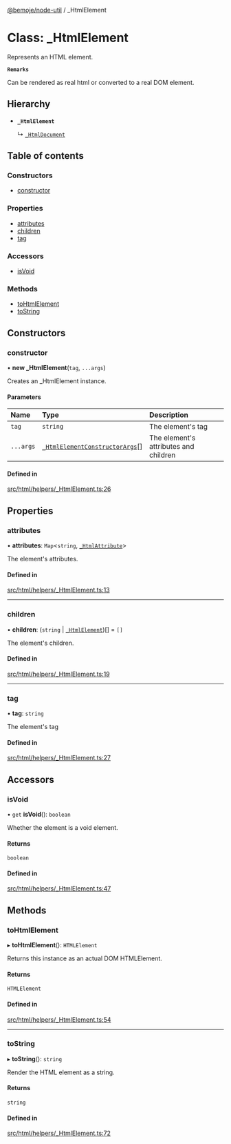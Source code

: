 [@bemoje/node-util](/docs/index.md) / \_HtmlElement

# Class: \_HtmlElement

Represents an HTML element.

**`Remarks`**

Can be rendered as real html or converted to a real DOM element.

## Hierarchy

- **`_HtmlElement`**

  ↳ [`_HtmlDocument`](/docs/classes/HtmlDocument.md)

## Table of contents

### Constructors

- [constructor](/docs/classes/HtmlElement.md#constructor)

### Properties

- [attributes](/docs/classes/HtmlElement.md#attributes)
- [children](/docs/classes/HtmlElement.md#children)
- [tag](/docs/classes/HtmlElement.md#tag)

### Accessors

- [isVoid](/docs/classes/HtmlElement.md#isvoid)

### Methods

- [toHtmlElement](/docs/classes/HtmlElement.md#tohtmlelement)
- [toString](/docs/classes/HtmlElement.md#tostring)

## Constructors

### constructor

• **new _HtmlElement**(`tag`, `...args`)

Creates an _HtmlElement instance.

#### Parameters

| Name | Type | Description |
| :------ | :------ | :------ |
| `tag` | `string` | The element's tag |
| `...args` | [`_HtmlElementConstructorArgs`](/docs/index.md#_htmlelementconstructorargs)[] | The element's attributes and children |

#### Defined in

[src/html/helpers/_HtmlElement.ts:26](https://github.com/bemoje/bemoje-node-util/blob/957547c/src/html/helpers/_HtmlElement.ts#L26)

## Properties

### attributes

• **attributes**: `Map`<`string`, [`_HtmlAttribute`](/docs/classes/HtmlAttribute.md)\>

The element's attributes.

#### Defined in

[src/html/helpers/_HtmlElement.ts:13](https://github.com/bemoje/bemoje-node-util/blob/957547c/src/html/helpers/_HtmlElement.ts#L13)

___

### children

• **children**: (`string` \| [`_HtmlElement`](/docs/classes/HtmlElement.md))[] = `[]`

The element's children.

#### Defined in

[src/html/helpers/_HtmlElement.ts:19](https://github.com/bemoje/bemoje-node-util/blob/957547c/src/html/helpers/_HtmlElement.ts#L19)

___

### tag

• **tag**: `string`

The element's tag

#### Defined in

[src/html/helpers/_HtmlElement.ts:27](https://github.com/bemoje/bemoje-node-util/blob/957547c/src/html/helpers/_HtmlElement.ts#L27)

## Accessors

### isVoid

• `get` **isVoid**(): `boolean`

Whether the element is a void element.

#### Returns

`boolean`

#### Defined in

[src/html/helpers/_HtmlElement.ts:47](https://github.com/bemoje/bemoje-node-util/blob/957547c/src/html/helpers/_HtmlElement.ts#L47)

## Methods

### toHtmlElement

▸ **toHtmlElement**(): `HTMLElement`

Returns this instance as an actual DOM HTMLElement.

#### Returns

`HTMLElement`

#### Defined in

[src/html/helpers/_HtmlElement.ts:54](https://github.com/bemoje/bemoje-node-util/blob/957547c/src/html/helpers/_HtmlElement.ts#L54)

___

### toString

▸ **toString**(): `string`

Render the HTML element as a string.

#### Returns

`string`

#### Defined in

[src/html/helpers/_HtmlElement.ts:72](https://github.com/bemoje/bemoje-node-util/blob/957547c/src/html/helpers/_HtmlElement.ts#L72)
